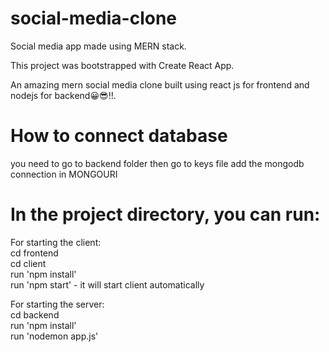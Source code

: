 # social-media-clone
Social media app made using MERN stack.

This project was bootstrapped with Create React App.

An amazing mern social media clone built using react js for frontend and nodejs for backend😀😎!!.


# How to connect database
you need to go to backend folder then go to keys file add the mongodb connection in MONGOURI


# In the project directory, you can run:
For starting the client:<br/>
cd frontend<br/>
cd client<br/>
run 'npm install'<br/>
run 'npm start' - it will start client automatically<br/>

For starting the server:<br/>
cd backend<br/>
run 'npm install'<br/>
run 'nodemon app.js'<br/>
